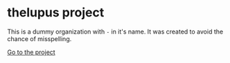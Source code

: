 # thelupus project

This is a dummy organization with `-` in it's name. It was created to avoid the chance of misspelling.

[Go to the project](https://github.com/thelupus)
